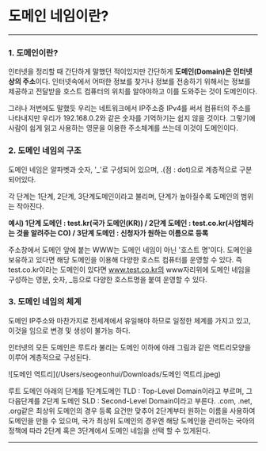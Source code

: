 # 도메인 네임이란?

---

### 1. 도메인이란?

인터넷을 정리할 때 간단하게 말했던 적이있지만 간단하게 **도메인(Domain)은 인터넷상의 주소**이다. 인터넷속에서 어떠한 정보를 찾거나 정보를 전송하기 위해서는 정보를 제공하고 전달받을 호스트 컴퓨터의 위치를 알아야하고 이를 도와주는 것이 도메인이다.

그러나 저번에도 말했듯 우리는 네트워크에서 IP주소중 IPv4를 써서 컴퓨터의 주소를 나타내지만 우리가 192.168.0.2와 같은 숫자를 기억하기는 쉽지 않을 것이다. 그렇기에 사람이 쉽게 읽고 사용하는 영문을 이용한 주소체계를 쓰는데 이것이 도메인이다.

### 2. 도메인 네임의 구조

도메인 네임은 알파벳과 숫자, '_'로 구성되어 있으며, .(점 : dot)으로 계층적으로 구분되어있다.

각 단계는 1단계, 2단계, 3단계도메인이라고 불리며, 단계가 높아질수록 도메인의 범위는 작아진다. 

**예시) 1단계 도메인 : test.kr(국가 도메인(KR)) / 2단계 도메인 : test.co.kr(사업체라는 것을 알려주는 CO) / 3단계 도메인 : 신청자가 원하는 이름으로 등록**

주소창에서 도메인 앞에 붙는 WWW는 도메인 네임이 아닌 '호스트 명'이다. 도메인을 보유하고 있다면 해당 도메인을 이용해 다양한 호스트 컴퓨터를 운영할 수 있다. 즉 test.co.kr이라는 도메인이 있다면 www.test.co.kr의 www자리위에 도메인 네임을 구성하는 영문, 숫자, _등으로 다양한 호스트명을 붙여 운영할 수 있다.

### 3. 도메인 네임의 체계

도메인 IP주소와 마찬가지로 전세계에서 유일해야 하므로 일정한 체계를 가지고 있고, 이것을 임으로 변경 및 생성이 불가능 하다.

인터넷의 모든 도메인은 루트라 불리는 도메인 이하에 아래 그림과 같은 역트리모양을 이루어 계층적으로 구성된다.

![도메인 역트리](/Users/seogeonhui/Downloads/도메인 역트리.jpeg)

루트 도메인 아래의 단계를 1단계도메인 TLD : Top-Level Domain이라고 부르며, 그 다음단계를 2단계 도메인 SLD : Second-Level Domain이라고 부른다. .com, .net, .org같은 최상위 도메인의 경우 등록 요건만 맞추어 2단계부터 원하는 이름을 사용하여 도메인을 만들 수 있으며, 국가 최상위 도메인의 경우엔 해당 도메인을 관리하는 국아의 정책에 따라 2단계 혹은 3단계에서 도메인 네임을 선택 할 수 있게된다.

---

